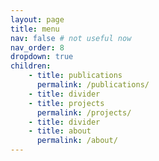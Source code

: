 ```yaml
---
layout: page
title: menu
nav: false # not useful now
nav_order: 8
dropdown: true
children:
    - title: publications
      permalink: /publications/
    - title: divider
    - title: projects
      permalink: /projects/
    - title: divider
    - title: about
      permalink: /about/
--- 
```

